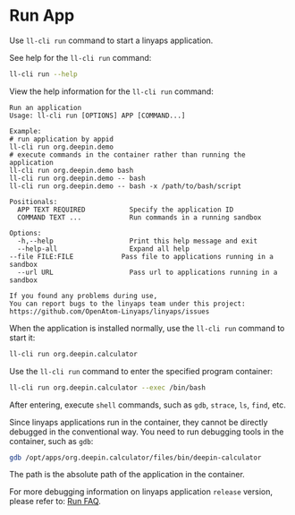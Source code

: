 <!--
SPDX-FileCopyrightText: 2023 UnionTech Software Technology Co., Ltd.

SPDX-License-Identifier: LGPL-3.0-or-later
-->

# Run App

Use `ll-cli run` command to start a linyaps application.

See help for the `ll-cli run` command:

```bash
ll-cli run --help
```

View the help information for the `ll-cli run` command:

```text
Run an application
Usage: ll-cli run [OPTIONS] APP [COMMAND...]

Example:
# run application by appid                                                                                                                                                                      ll-cli run org.deepin.demo
# execute commands in the container rather than running the application
ll-cli run org.deepin.demo bash
ll-cli run org.deepin.demo -- bash
ll-cli run org.deepin.demo -- bash -x /path/to/bash/script

Positionals:
  APP TEXT REQUIRED           Specify the application ID
  COMMAND TEXT ...            Run commands in a running sandbox

Options:
  -h,--help                   Print this help message and exit
  --help-all                  Expand all help                                                                                                                                                     --file FILE:FILE            Pass file to applications running in a sandbox
  --url URL                   Pass url to applications running in a sandbox

If you found any problems during use,
You can report bugs to the linyaps team under this project: https://github.com/OpenAtom-Linyaps/linyaps/issues
```

When the application is installed normally, use the `ll-cli run` command to start it:

```bash
ll-cli run org.deepin.calculator
```

Use the `ll-cli run` command to enter the specified program container:

```bash
ll-cli run org.deepin.calculator --exec /bin/bash
```

After entering, execute `shell` commands, such as `gdb`, `strace`, `ls`, `find`, etc.

Since linyaps applications run in the container, they cannot be directly debugged in the conventional way. You need to run debugging tools in the container, such as `gdb`:

```bash
gdb /opt/apps/org.deepin.calculator/files/bin/deepin-calculator
```

The path is the absolute path of the application in the container.

For more debugging information on linyaps application `release` version, please refer to: [Run FAQ](../debug/faq.md).
